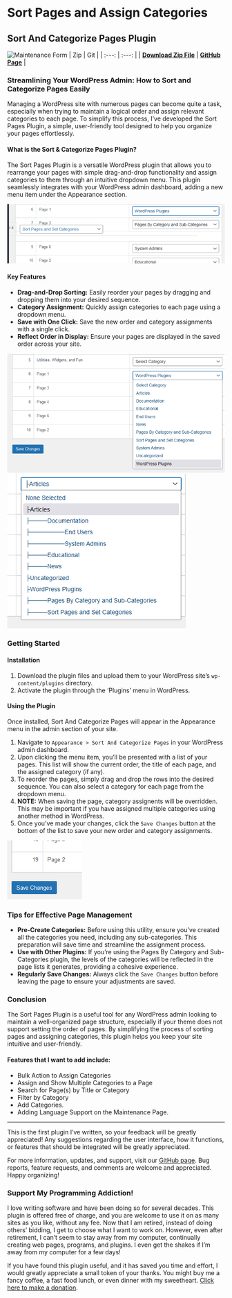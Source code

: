 # Sort Pages and Assign Categories

## Sort And Categorize Pages Plugin

![Maintenance Form](https://github.com/sloanthrasher/sort-pages-category/tree/Initial-Updates/doc/screenshot_1.png)
| Zip | Git |
| :---: | :---: |
| **[Download Zip File](#https://sloansweb.com/downloads/sort-pages-set-cat.zip)** | **[GitHub Page](#https://github.com/sloanthrasher/sort-pages-category)** |

### Streamlining Your WordPress Admin: How to Sort and Categorize Pages Easily

Managing a WordPress site with numerous pages can become quite a task, especially when trying to maintain a logical order and assign relevant categories to each page. To simplify this process, I’ve developed the Sort Pages Plugin, a simple, user-friendly tool designed to help you organize your pages effortlessly.

#### What is the Sort & Categorize Pages Plugin?

The Sort Pages Plugin is a versatile WordPress plugin that allows you to rearrange your pages with simple drag-and-drop functionality and assign categories to them through an intuitive dropdown menu. This plugin seamlessly integrates with your WordPress admin dashboard, adding a new menu item under the Appearance section.

![Drag And Drop To Sort Pages](doc/screenshot_3.png)

#### Key Features

- **Drag-and-Drop Sorting:** Easily reorder your pages by dragging and dropping them into your desired sequence.
- **Category Assignment:** Quickly assign categories to each page using a dropdown menu.
- **Save with One Click:** Save the new order and category assignments with a single click.
- **Reflect Order in Display:** Ensure your pages are displayed in the saved order across your site.

![Assign Category](doc/screenshot_2.png) ![Parent/Child Relationships](doc/screenshot_6.png)

### Getting Started

#### Installation

1. Download the plugin files and upload them to your WordPress site’s `wp-content/plugins` directory.
2. Activate the plugin through the ‘Plugins’ menu in WordPress.

#### Using the Plugin

Once installed, Sort And Categorize Pages will appear in the Appearance menu in the admin section of your site.

1. Navigate to `Appearance > Sort And Categorize Pages` in your WordPress admin dashboard.
1. Upon clicking the menu item, you’ll be presented with a list of your pages. This list will show the current order, the title of each page, and the assigned category (if any).
1. To reorder the pages, simply drag and drop the rows into the desired sequence. You can also select a category for each page from the dropdown menu.
1. **NOTE:** When saving the page, category assignents will be overridden. This may be important if you have assigned multiple categories using another method in WordPress.
1. Once you’ve made your changes, click the `Save Changes` button at the bottom of the list to save your new order and category assignments.

![Must Save!](doc/screenshot_8.png)

### Tips for Effective Page Management

- **Pre-Create Categories:** Before using this utility, ensure you’ve created all the categories you need, including any sub-categories. This preparation will save time and streamline the assignment process.
- **Use with Other Plugins:** If you’re using the Pages By Category and Sub-Categories plugin, the levels of the categories will be reflected in the page lists it generates, providing a cohesive experience.
- **Regularly Save Changes:** Always click the `Save Changes` button before leaving the page to ensure your adjustments are saved.

### Conclusion

The Sort Pages Plugin is a useful tool for any WordPress admin looking to maintain a well-organized page structure, especially if your theme does not support setting the order of pages. By simplifying the process of sorting pages and assigning categories, this plugin helps you keep your site intuitive and user-friendly.

#### Features that I want to add include:

- Bulk Action to Assign Categories
- Assign and Show Multiple Categories to a Page
- Search for Page(s) by Title or Category
- Filter by Category
- Add Categories.
- Adding Language Support on the Maintenance Page.
---
This is the first plugin I’ve written, so your feedback will be greatly appreciated! Any suggestions regarding the user interface, how it functions, or features that should be integrated will be greatly appreciated.

For more information, updates, and support, visit our [GitHub page](#). Bug reports, feature requests, and comments are welcome and appreciated. Happy organizing!

### Support My Programming Addiction!

I love writing software and have been doing so for several decades. This plugin is offered free of charge, and you are welcome to use it on as many sites as you like, without any fee. Now that I am retired, instead of doing others’ bidding, I get to choose what I want to work on. However, even after retirement, I can’t seem to stay away from my computer, continually creating web pages, programs, and plugins. I even get the shakes if I’m away from my computer for a few days!

If you have found this plugin useful, and it has saved you time and effort, I would greatly appreciate a small token of your thanks. You might buy me a fancy coffee, a fast food lunch, or even dinner with my sweetheart. [Click here to make a donation](#).
